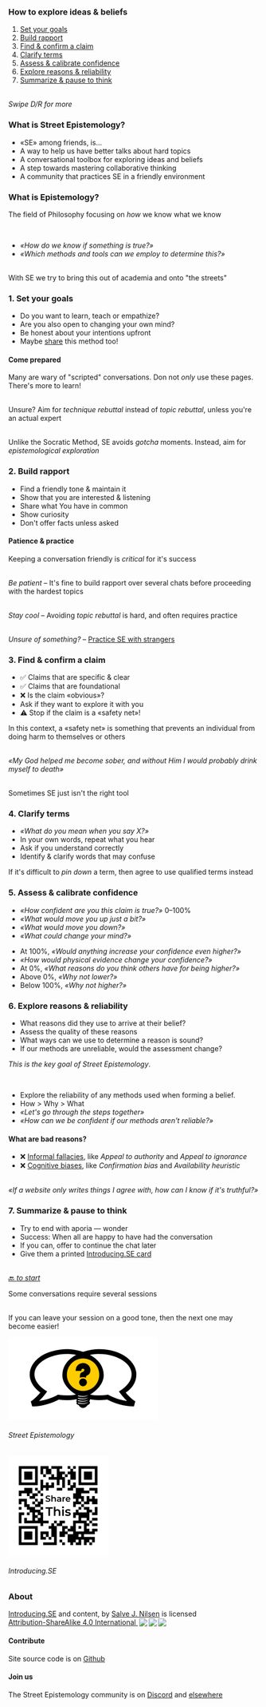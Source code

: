 [comment]: # (Compile this presentation with the command below)
[comment]: # (mdslides docs.md --include dist)

[comment]: # (THEME = streetepistemology)

[comment]: # (minScale: 0.2)
[comment]: # (maxScale: 4.0)
[comment]: # (controls: true)
[comment]: # (width: "80%")
[comment]: # (height: "80%")
[comment]: # (help: true)


### How to explore ideas & beliefs

1. [Set your goals](#/1)
2. [Build rapport](#/2)
3. [Find & confirm a claim](#/3)
4. [Clarify terms](#/4)
5. [Assess & calibrate confidence](#/5)
6. [Explore reasons & reliability](#/6)
7. [Summarize & pause to think](#/7)

\
*Swipe D/R for more*


[comment]: # (||| data-background-size="50%" data-background-image="dist/media/street-epistemology-logo.png", data-background-position="100% 0%" data-background-opacity="0.2")

### What is Street Epistemology?

* «SE» among friends, is...
* A way to help us have better talks about hard topics
* A conversational tool&shy;box for exploring ideas and beliefs
* A step towards mas&shy;tering col&shy;laborative thinking
* A community that prac&shy;tices SE in a frien&shy;dly environment


[comment]: # (|||)

### What is Epistemology?

The field of Philosophy focusing on *how* we know what we know

<br>

* *«How do we know if something is true?»*
* *«Which methods and tools can we employ to determine this?»*

\
With SE we try to bring this out of academia and onto "the streets"


[comment]: # (!!!)

### 1. Set your goals

* Do you want to learn, teach or empathize?
* Are you also open to changing your own mind?
* Be honest about your intentions upfront
* Maybe [share](#/8) this method too!

[comment]: # (||| data-background-size="50%" data-background-image="dist/media/street-epistemology-logo.png", data-background-position="100% 0%" data-background-opacity="0.2")

#### Come prepared

Many are wary of "scripted" con&shy;versations. Don not *only*
use these pages. There's more to learn!

\
Unsure? Aim for *tech&shy;nique rebuttal* instead of *topic rebuttal*,
unless you're an actual expert

\
Unlike the Socratic Method, SE avoids *gotcha* moments.
Instead, aim for *epi&shy;stem&shy;ological explor&shy;ation*


[comment]: # (!!!)

### 2. Build rapport

* Find a friendly tone & maintain it
* Show that you are inter&shy;ested & listening
* Share what You have in common
* Show curiosity
* Don't offer facts unless asked

[comment]: # (||| data-background-size="50%" data-background-image="dist/media/street-epistemology-logo.png", data-background-position="100% 0%" data-background-opacity="0.2")

#### Patience & practice
Keeping a conversation frien&shy;dly is *critical* for it's success

\
*Be patient* – It's fine to build rapport over several chats before proceeding with the hardest topics

\
*Stay cool* – Avoiding *topic rebuttal* is hard, and often requires practice

\
*Unsure of something?* – [Practice SE with strangers](#/8/1)


[comment]: # (!!!)

### 3. Find & confirm a claim

* ✅ Claims that are specific & clear
* ✅ Claims that are foundational
* ❌ Is the claim «obvious»?
* Ask if they want to explore it with you
* ⚠️  Stop if the claim is a «safety net»!


[comment]: # (||| data-background-size="50%" data-background-image="dist/media/street-epistemology-logo.png", data-background-position="100% 0%" data-background-opacity="0.2")

In this context, a «safety net» is something
that pre&shy;vents an individual from doing harm
to them&shy;selves or others

\
*«My God helped me be&shy;come sober, and without Him I would probably drink myself to death»*

\
Sometimes SE just isn't the right tool


[comment]: # (!!!)

### 4. Clarify terms

* *«What do you mean when you say X?»*
* In your own words, repeat what you hear
* Ask if you understand correctly
* Identify & clarify words that may confuse


[comment]: # (||| data-background-size="50%" data-background-image="dist/media/street-epistemology-logo.png", data-background-position="100% 0%" data-background-opacity="0.2")

If it's difficult to *pin down* a term, then agree to use qualified terms instead


[comment]: # (!!!)

### 5. Assess & cali&shy;brate confidence

* *«How confident are you this claim is true?»* 0–100%
* *«What would move you up just a bit?»*
* *«What would move you down?»*
* *«What could change your mind?»*


[comment]: # (||| data-background-size="50%" data-background-image="dist/media/street-epistemology-logo.png", data-background-position="100% 0%" data-background-opacity="0.2")

* At 100%, *«Would any&shy;thing increase your con&shy;fidence even higher?»*
* *«How would physical evidence change your con&shy;fidence?»*
* At 0%, *«What reasons do you think others have for being higher?»*
* Above 0%, *«Why not lower?»*
* Below 100%, *«Why not higher?»*


[comment]: # (!!!)

### 6. Explore reasons & reliability

* What reasons did they use to arrive at their belief?
* Assess the quality of these reasons
* What ways can we use to determine a reason is sound?
* If our methods are unreliable, would the assessment change?

[comment]: # (||| data-background-size="50%" data-background-image="dist/media/street-epistemology-logo.png", data-background-position="100% 0%" data-background-opacity="0.2")

*This is the key goal of Street Epistemology*.

<br>

* Explore the reliability of any methods used when forming a belief.
* How > Why > What
* *«Let's go through the steps together»*
* *«How can we be con&shy;fident if our methods aren't reliable?»*

[comment]: # (|||)

#### What are bad reasons?

* ❌ [Informal fallacies](https://en.m.wikipedia.org/wiki/List_of_fallacies#Informal_fallacies), like *Appeal to authority* and *Appeal to ig&shy;norance*
* ❌ [Cognitive biases](https://en.m.wikipedia.org/wiki/Cognitive_bias#List_of_biases), like *Confirmation bias* and *Availability heu&shy;ristic*

\
*«If a website only writes things I agree with, how can I know if it's truthful?»*


[comment]: # (!!!)

### 7. Summarize & pause to think

* Try to end with aporia — wonder
* Success: When all are happy to have had the conversation
* If you can, offer to con&shy;tinue the chat later
* Give them a printed [Introducing.SE card](dist/media/introducing-se-card-2021-01.pdf)

\
[🔙 *to start*](#)


[comment]: # (||| data-background-size="50%" data-background-image="dist/media/street-epistemology-logo.png", data-background-position="100% 0%" data-background-opacity="0.2")

Some conversations require several sessions

\
If you can leave your session on a good tone, then the
next one may become easier!


[comment]: # (!!!)

[![Street Epistemology Logo](dist/media/street-epistemology-logo.png)](https://streetepistemology.com)
###### Street Epistemology

[![QR Code image to introducing.se](dist/media/share-this.png)](https://introducing.se)
###### Introducing.SE


[comment]: # (|||)

### About

<p xmlns:cc="http://creativecommons.org/ns#" xmlns:dct="http://purl.org/dc/terms/"><a property="dct:title" rel="cc:attributionURL" href="https://introducing.se">Introducing.SE</a> and con&shy;tent, by <a rel="cc:attributionURL dct:creator" property="cc:attributionName" href="https://twitter.com/sjoshuan">Salve J. Nilsen</a> is licensed <a href="http://creativecommons.org/licenses/by-sa/4.0/?ref=chooser-v1" target="_blank" rel="license noopener noreferrer" style="display:inline-block;">Attribution-ShareAlike 4.0 International <img style="height:22px!important;margin-left:3px;vertical-align:text-bottom;" src="https://mirrors.creativecommons.org/presskit/icons/cc.svg?ref=chooser-v1"><img style="height:22px!important;margin-left:3px;vertical-align:text-bottom;" src="https://mirrors.creativecommons.org/presskit/icons/by.svg?ref=chooser-v1"><img style="height:22px!important;margin-left:3px;vertical-align:text-bottom;" src="https://mirrors.creativecommons.org/presskit/icons/sa.svg?ref=chooser-v1"></a></p>

#### Contribute

Site source code is on [Github](https://github.com/sjn/introducing-se/)


#### Join us

The Street Epistemology community is on [Discord](https://discord.gg/sKap3zM) and [elsewhere](https://streetepistemology.com/community)


[comment]: # (|||)
